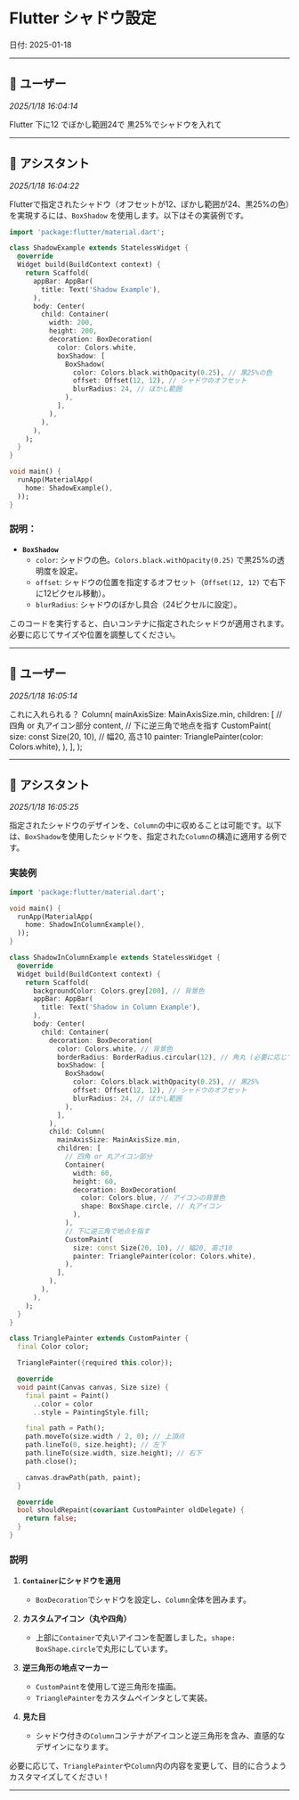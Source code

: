 # Flutter シャドウ設定

日付: 2025-01-18

---

## 👤 ユーザー
*2025/1/18 16:04:14*

Flutter 下に12 でぼかし範囲24で 黒25%でシャドウを入れて

---

## 🤖 アシスタント
*2025/1/18 16:04:22*

Flutterで指定されたシャドウ（オフセットが12、ぼかし範囲が24、黒25%の色）を実現するには、`BoxShadow` を使用します。以下はその実装例です。

```dart
import 'package:flutter/material.dart';

class ShadowExample extends StatelessWidget {
  @override
  Widget build(BuildContext context) {
    return Scaffold(
      appBar: AppBar(
        title: Text('Shadow Example'),
      ),
      body: Center(
        child: Container(
          width: 200,
          height: 200,
          decoration: BoxDecoration(
            color: Colors.white,
            boxShadow: [
              BoxShadow(
                color: Colors.black.withOpacity(0.25), // 黒25%の色
                offset: Offset(12, 12), // シャドウのオフセット
                blurRadius: 24, // ぼかし範囲
              ),
            ],
          ),
        ),
      ),
    );
  }
}

void main() {
  runApp(MaterialApp(
    home: ShadowExample(),
  ));
}
```

### 説明：
- **`BoxShadow`**
  - `color`: シャドウの色。`Colors.black.withOpacity(0.25)` で黒25%の透明度を設定。
  - `offset`: シャドウの位置を指定するオフセット（`Offset(12, 12)` で右下に12ピクセル移動）。
  - `blurRadius`: シャドウのぼかし具合（24ピクセルに設定）。

このコードを実行すると、白いコンテナに指定されたシャドウが適用されます。必要に応じてサイズや位置を調整してください。

---

## 👤 ユーザー
*2025/1/18 16:05:14*

これに入れられる？
Column(
        mainAxisSize: MainAxisSize.min,
        children: [
          // 四角 or 丸アイコン部分
          content,
          // 下に逆三角で地点を指す
          CustomPaint(
            size: const Size(20, 10), // 幅20, 高さ10
            painter: TrianglePainter(color: Colors.white),
          ),
        ],
      );

---

## 🤖 アシスタント
*2025/1/18 16:05:25*

指定されたシャドウのデザインを、`Column`の中に収めることは可能です。以下は、`BoxShadow`を使用したシャドウを、指定された`Column`の構造に適用する例です。

### 実装例

```dart
import 'package:flutter/material.dart';

void main() {
  runApp(MaterialApp(
    home: ShadowInColumnExample(),
  ));
}

class ShadowInColumnExample extends StatelessWidget {
  @override
  Widget build(BuildContext context) {
    return Scaffold(
      backgroundColor: Colors.grey[200], // 背景色
      appBar: AppBar(
        title: Text('Shadow in Column Example'),
      ),
      body: Center(
        child: Container(
          decoration: BoxDecoration(
            color: Colors.white, // 背景色
            borderRadius: BorderRadius.circular(12), // 角丸 (必要に応じて)
            boxShadow: [
              BoxShadow(
                color: Colors.black.withOpacity(0.25), // 黒25%
                offset: Offset(12, 12), // シャドウのオフセット
                blurRadius: 24, // ぼかし範囲
              ),
            ],
          ),
          child: Column(
            mainAxisSize: MainAxisSize.min,
            children: [
              // 四角 or 丸アイコン部分
              Container(
                width: 60,
                height: 60,
                decoration: BoxDecoration(
                  color: Colors.blue, // アイコンの背景色
                  shape: BoxShape.circle, // 丸アイコン
                ),
              ),
              // 下に逆三角で地点を指す
              CustomPaint(
                size: const Size(20, 10), // 幅20, 高さ10
                painter: TrianglePainter(color: Colors.white),
              ),
            ],
          ),
        ),
      ),
    );
  }
}

class TrianglePainter extends CustomPainter {
  final Color color;

  TrianglePainter({required this.color});

  @override
  void paint(Canvas canvas, Size size) {
    final paint = Paint()
      ..color = color
      ..style = PaintingStyle.fill;

    final path = Path();
    path.moveTo(size.width / 2, 0); // 上頂点
    path.lineTo(0, size.height); // 左下
    path.lineTo(size.width, size.height); // 右下
    path.close();

    canvas.drawPath(path, paint);
  }

  @override
  bool shouldRepaint(covariant CustomPainter oldDelegate) {
    return false;
  }
}
```

### 説明
1. **`Container`にシャドウを適用**
   - `BoxDecoration`でシャドウを設定し、`Column`全体を囲みます。

2. **カスタムアイコン（丸や四角）**
   - 上部に`Container`で丸いアイコンを配置しました。`shape: BoxShape.circle`で丸形にしています。

3. **逆三角形の地点マーカー**
   - `CustomPaint`を使用して逆三角形を描画。
   - `TrianglePainter`をカスタムペインタとして実装。

4. **見た目**
   - シャドウ付きの`Column`コンテナがアイコンと逆三角形を含み、直感的なデザインになります。

必要に応じて、`TrianglePainter`や`Column`内の内容を変更して、目的に合うようカスタマイズしてください！

---
